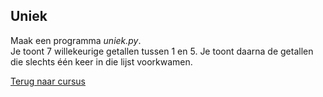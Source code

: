 ## Uniek

Maak een programma _uniek.py_.\
Je toont 7 willekeurige getallen tussen 1 en 5. Je toont daarna de
getallen die slechts één keer in die lijst voorkwamen.

[Terug naar cursus](/25_toevoegen.html)